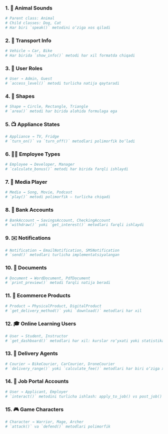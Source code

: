 ### 1. 🐶 **Animal Sounds**

```python
# Parent class: Animal
# Child classes: Dog, Cat
# Har biri `speak()` metodini o‘ziga xos qiladi
```

### 2. 🚗 **Transport Info**

```python
# Vehicle → Car, Bike
# Har birida `show_info()` metodi har xil formatda chiqadi
```

### 3. 👤 **User Roles**

```python
# User → Admin, Guest
# `access_level()` metodi turlicha natija qaytaradi
```

### 4. 📐 **Shapes**

```python
# Shape → Circle, Rectangle, Triangle
# `area()` metodi har birida alohida formulaga ega
```

### 5. 📺 **Appliance States**

```python
# Appliance → TV, Fridge
# `turn_on()` va `turn_off()` metodlari polimorfik bo‘ladi
```

### 6. 👨‍💻 **Employee Types**

```python
# Employee → Developer, Manager
# `calculate_bonus()` metodi har birida farqli ishlaydi
```

### 7. 🎵 **Media Player**

```python
# Media → Song, Movie, Podcast
# `play()` metodi polimorfik — turlicha chiqadi
```

### 8. 🏦 **Bank Accounts**

```python
# BankAccount → SavingsAccount, CheckingAccount
# `withdraw()` yoki `get_interest()` metodlari farqli ishlaydi
```

### 9. ✉️ **Notifications**

```python
# Notification → EmailNotification, SMSNotification
# `send()` metodlari turlicha implementatsiyalangan
```

### 10. 📄 **Documents**

```python
# Document → WordDocument, PdfDocument
# `print_preview()` metodi farqli natija beradi
```

### 11. 🛒 **Ecommerce Products**

```python
# Product → PhysicalProduct, DigitalProduct
# `get_delivery_method()` yoki `download()` metodlari har xil
```

### 12. 🎓 **Online Learning Users**

```python
# User → Student, Instructor
# `get_dashboard()` metodlari har xil: kurslar ro‘yxati yoki statistikalar
```

### 13. 🚚 **Delivery Agents**

```python
# Courier → BikeCourier, CarCourier, DroneCourier
# `delivery_range()` yoki `calculate_fee()` metodlari har biri o‘ziga xos
```

### 14. 💼 **Job Portal Accounts**

```python
# User → Applicant, Employer
# `interact()` metodini turlicha ishlash: apply_to_job() vs post_job()
```

### 15. 🎮 **Game Characters**

```python
# Character → Warrior, Mage, Archer
# `attack()` va `defend()` metodlari polimorfik
```
